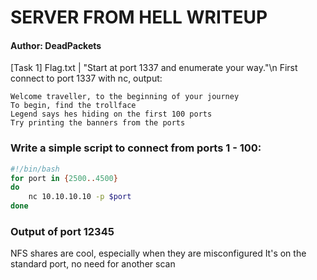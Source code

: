 # SERVER FROM HELL WRITEUP
#### Author: DeadPackets
[Task 1] Flag.txt | "Start at port 1337 and enumerate your way."\n
First connect to port 1337 with nc,
output:
```
Welcome traveller, to the beginning of your journey
To begin, find the trollface
Legend says hes hiding on the first 100 ports
Try printing the banners from the ports
```

### Write a simple script to connect from ports 1 - 100:
```bash
#!/bin/bash
for port in {2500..4500}
do
    nc 10.10.10.10 -p $port
done
```
### Output of port 12345
NFS shares are cool, especially when they are misconfigured
It's on the standard port, no need for another scan













